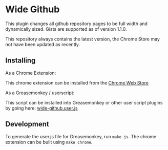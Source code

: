 Wide Github
===========

This plugin changes all github repository pages to be full width and dynamically sized. Gists are supported as of version 1.1.0.

This repository always contains the latest version, the Chrome Store may not have been updated as recently.

Installing
----------

As a Chrome Extension:

This chrome extension can be installed from the [Chrome Web Store](https://chrome.google.com/webstore/detail/wide-github/kaalofacklcidaampbokdplbklpeldpj)

As a Greasemonkey / userscript:

This script can be installed into Greasemonkey or other user script plugins by going here: [wide-github.user.js](https://raw.githubusercontent.com/xthexder/wide-github/master/wide-github.user.js)

Development
-----------

To generate the user.js file for Greasemonkey, run `make js`. The chrome extension can be built using `make chrome`.
